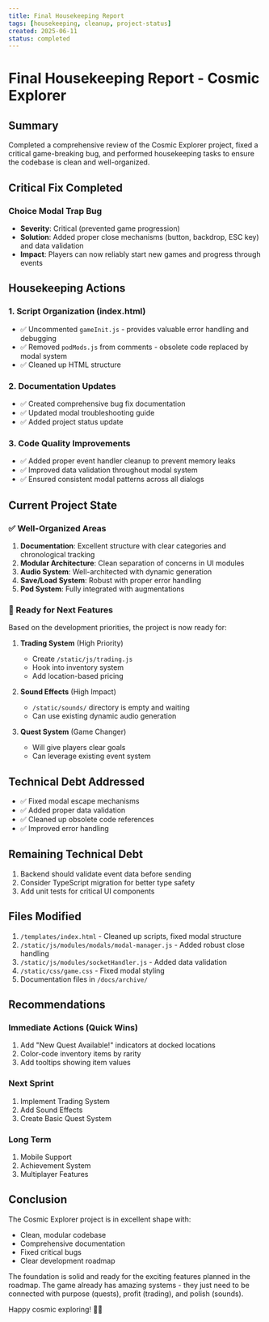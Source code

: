 ```yaml
---
title: Final Housekeeping Report
tags: [housekeeping, cleanup, project-status]
created: 2025-06-11
status: completed
---
```


# Final Housekeeping Report - Cosmic Explorer

## Summary

Completed a comprehensive review of the Cosmic Explorer project, fixed a critical game-breaking bug, and performed housekeeping tasks to ensure the codebase is clean and well-organized.

## Critical Fix Completed

### Choice Modal Trap Bug
- **Severity**: Critical (prevented game progression)
- **Solution**: Added proper close mechanisms (button, backdrop, ESC key) and data validation
- **Impact**: Players can now reliably start new games and progress through events

## Housekeeping Actions

### 1. Script Organization (index.html)
- ✅ Uncommented `gameInit.js` - provides valuable error handling and debugging
- ✅ Removed `podMods.js` from comments - obsolete code replaced by modal system
- ✅ Cleaned up HTML structure

### 2. Documentation Updates
- ✅ Created comprehensive bug fix documentation
- ✅ Updated modal troubleshooting guide
- ✅ Added project status update

### 3. Code Quality Improvements
- ✅ Added proper event handler cleanup to prevent memory leaks
- ✅ Improved data validation throughout modal system
- ✅ Ensured consistent modal patterns across all dialogs

## Current Project State

### ✅ Well-Organized Areas
1. **Documentation**: Excellent structure with clear categories and chronological tracking
2. **Modular Architecture**: Clean separation of concerns in UI modules
3. **Audio System**: Well-architected with dynamic generation
4. **Save/Load System**: Robust with proper error handling
5. **Pod System**: Fully integrated with augmentations

### 🚀 Ready for Next Features
Based on the development priorities, the project is now ready for:

1. **Trading System** (High Priority)
   - Create `/static/js/trading.js`
   - Hook into inventory system
   - Add location-based pricing

2. **Sound Effects** (High Impact)
   - `/static/sounds/` directory is empty and waiting
   - Can use existing dynamic audio generation

3. **Quest System** (Game Changer)
   - Will give players clear goals
   - Can leverage existing event system

## Technical Debt Addressed
- ✅ Fixed modal escape mechanisms
- ✅ Added proper data validation
- ✅ Cleaned up obsolete code references
- ✅ Improved error handling

## Remaining Technical Debt
1. Backend should validate event data before sending
2. Consider TypeScript migration for better type safety
3. Add unit tests for critical UI components

## Files Modified
1. `/templates/index.html` - Cleaned up scripts, fixed modal structure
2. `/static/js/modules/modals/modal-manager.js` - Added robust close handling
3. `/static/js/modules/socketHandler.js` - Added data validation
4. `/static/css/game.css` - Fixed modal styling
5. Documentation files in `/docs/archive/`

## Recommendations

### Immediate Actions (Quick Wins)
1. Add "New Quest Available!" indicators at docked locations
2. Color-code inventory items by rarity
3. Add tooltips showing item values

### Next Sprint
1. Implement Trading System
2. Add Sound Effects
3. Create Basic Quest System

### Long Term
1. Mobile Support
2. Achievement System
3. Multiplayer Features

## Conclusion

The Cosmic Explorer project is in excellent shape with:
- Clean, modular codebase
- Comprehensive documentation
- Fixed critical bugs
- Clear development roadmap

The foundation is solid and ready for the exciting features planned in the roadmap. The game already has amazing systems - they just need to be connected with purpose (quests), profit (trading), and polish (sounds).

Happy cosmic exploring! 🚀✨
